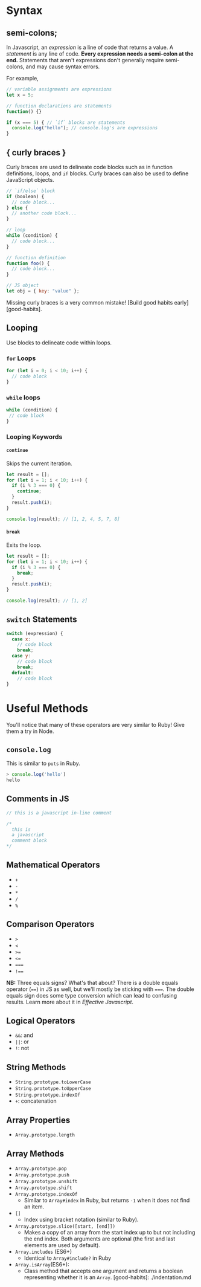 # Syntax

## semi-colons;

In Javascript, an _expression_ is a line of code that returns a value. A
_statement_ is any line of code. **Every expression needs a semi-colon at the
end.** Statements that aren't expressions don't generally require semi-colons,
and may cause syntax errors.

For example,

```javascript
// variable assignments are expressions
let x = 5;

// function declarations are statements
function() {}

if (x === 5) { // `if` blocks are statements
  console.log("hello"); // console.log's are expressions
}  
```

## { curly braces }

Curly braces are used to delineate code blocks such as in function definitions, loops, and `if` blocks.  Curly braces can also be used to define JavaScript objects.

```javascript
// `if/else` block
if (boolean) {
  // code block...
} else {
  // another code block...
}

// loop
while (condition) {
  // code block...
}

// function definition
function foo() {
  // code block...
}

// JS object
let obj = { key: "value" };
```

Missing curly braces is a very common mistake! [Build good habits
early][good-habits].

## Looping

Use blocks to delineate code within loops.

### `for` Loops

```js
for (let i = 0; i < 10; i++) {
  // code block
}
```

### `while` loops

```js
while (condition) {
 // code block
}
```
### Looping Keywords

#### `continue`

Skips the current iteration.

```javascript
let result = [];
for (let i = 1; i < 10; i++) {
  if (i % 3 === 0) {
    continue;
  }
  result.push(i);
}

console.log(result); // [1, 2, 4, 5, 7, 8]
```

#### `break`

Exits the loop.

```js
let result = [];
for (let i = 1; i < 10; i++) {
  if (i % 3 === 0) {
    break;
  }
  result.push(i);
}

console.log(result); // [1, 2]
```

## `switch` Statements

```js
switch (expression) {
  case x:
    // code block
    break;
  case y:
    // code block
    break;
  default:
    // code block
}
```

# Useful Methods

You'll notice that many of these operators are very similar to Ruby! Give them a try in Node.

## `console.log`

This is similar to `puts` in Ruby.

```javascript
> console.log('hello')
hello
```

## Comments in JS

```javascript
// this is a javascript in-line comment

/*
  this is
  a javascript
  comment block
*/
```

## Mathematical Operators

* `+`
* `-`
* `*`
* `/`
* `%`

## Comparison Operators

* `>`
* `<`
* `>=`
* `<=`
* `===`
* `!==`

__NB:__ Three equals signs? What's that about? There is a double equals operator (`==`)
in JS as well, but we'll mostly be sticking with `===`. The double equals sign
does some type conversion which can lead to confusing results. Learn more about
it in *Effective Javascript*.

## Logical Operators

* `&&`: and
* `||`: or
* `!`: not

## String Methods

* `String.prototype.toLowerCase`
* `String.prototype.toUpperCase`
* `String.prototype.indexOf`
* `+`: concatenation

## Array Properties

* `Array.prototype.length`

## Array Methods

* `Array.prototype.pop`
* `Array.prototype.push`
* `Array.prototype.unshift`
* `Array.prototype.shift`
* `Array.prototype.indexOf`
  + Similar to `Array#index` in Ruby, but returns `-1` when it does not find an item.
* `[]`
  + Index using bracket notation (similar to Ruby).
* `Array.prototype.slice([start, [end]])`
  + Makes a copy of an array from the start index up to but not including the end index. Both arguments are optional (the first and last elements are used by default).
* `Array.includes` (ES6+)
  + Identical to `Array#include?` in Ruby
* `Array.isArray`(ES6+):
  + Class method that accepts one argument and returns a boolean representing whether it is an `Array`.
[good-habits]: ./indentation.md
